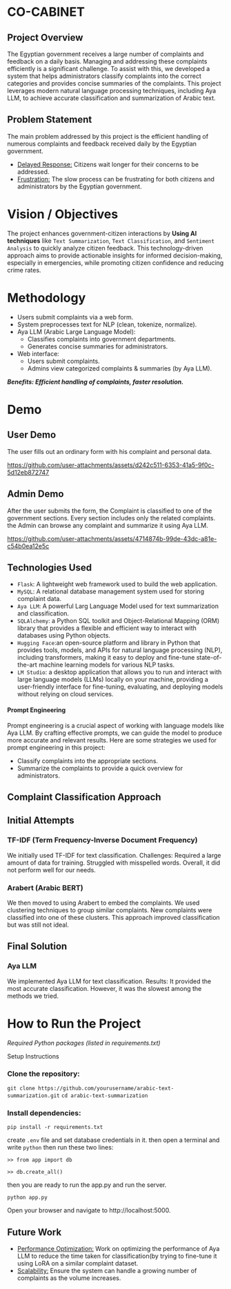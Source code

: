 # CO-CABINET
## Project Overview
The Egyptian government receives a large number of complaints and feedback on a daily basis. Managing and addressing these complaints efficiently is a significant challenge. To assist with this, we developed a system that helps administrators classify complaints into the correct categories and provides concise summaries of the complaints. This project leverages modern natural language processing techniques, including Aya LLM, to achieve accurate classification and summarization of Arabic text.

## Problem Statement
The main problem addressed by this project is the efficient handling of numerous complaints and feedback received daily by the Egyptian government.
* <ins>Delayed Response:</ins> Citizens wait longer for their concerns to be addressed.
* <ins>Frustration:</ins> The slow process can be frustrating for both citizens and administrators by the Egyptian government.

# Vision / Objectives
The project enhances government-citizen interactions by **Using AI techniques** like `Text Summarization`, `Text Classification`, and `Sentiment Analysis` to quickly analyze citizen feedback. This technology-driven approach aims to provide actionable insights for informed decision-making, especially in emergencies, while promoting citizen confidence and reducing crime rates.

# Methodology
* Users submit complaints via a web form.
* System preprocesses text for NLP (clean, tokenize, normalize).
* Aya LLM (Arabic Large Language Model):
  * Classifies complaints into government departments.
  * Generates concise summaries for administrators.
* Web interface:
  * Users submit complaints.
  * Admins view categorized complaints & summaries (by Aya LLM).
    
***Benefits: Efficient handling of complaints, faster resolution.***


# Demo 
## User Demo
The user fills out an ordinary form with his complaint and personal data.

https://github.com/user-attachments/assets/d242c511-6353-41a5-9f0c-5d12eb872747

## Admin Demo
After the user submits the form, the Complaint is classified to one of the government sections. 
Every section includes only the related complaints. the Admin can browse any complaint and summarize it using Aya LLM.

https://github.com/user-attachments/assets/4714874b-99de-43dc-a81e-c54b0ea12e5c


## Technologies Used
* `Flask`: A lightweight web framework used to build the web application.
* `MySQL`: A relational database management system used for storing complaint data.
* `Aya LLM`: A powerful Larg Language Model used for text summarization and classification.
* `SQLAlchemy`: a Python SQL toolkit and Object-Relational Mapping (ORM) library that provides a flexible and efficient way to interact with databases using Python objects.
* `Hugging Face`:an open-source platform and library in Python that provides tools, models, and APIs for natural language processing (NLP), including transformers, making it easy to deploy and fine-tune state-of-the-art machine learning models for various NLP tasks.
* `LM Studio`: a desktop application that allows you to run and interact with large language models (LLMs) locally on your machine, providing a user-friendly interface for fine-tuning, evaluating, and deploying models without relying on cloud services.

#### Prompt Engineering
Prompt engineering is a crucial aspect of working with language models like Aya LLM. By crafting effective prompts, we can guide the model to produce more accurate and relevant results. Here are some strategies we used for prompt engineering in this project:
  * Classify complaints into the appropriate sections.
  * Summarize the complaints to provide a quick overview for administrators.

    
## Complaint Classification Approach
## Initial Attempts
### TF-IDF (Term Frequency-Inverse Document Frequency)

We initially used TF-IDF for text classification.
Challenges:
Required a large amount of data for training.
Struggled with misspelled words.
Overall, it did not perform well for our needs.
### Arabert (Arabic BERT)

We then moved to using Arabert to embed the complaints.
We used clustering techniques to group similar complaints.
New complaints were classified into one of these clusters.
This approach improved classification but was still not ideal.
## Final Solution
### Aya LLM
We implemented Aya LLM for text classification.
Results:
It provided the most accurate classification.
However, it was the slowest among the methods we tried.

# How to Run the Project
*Required Python packages (listed in requirements.txt)*

Setup Instructions

### Clone the repository:
```git clone https://github.com/yourusername/arabic-text-summarization.git```
```cd arabic-text-summarization```

### Install dependencies:

```pip install -r requirements.txt```

create ```.env``` file and set database credentials in it.
then open a terminal and write ```python```
then run these two lines:

```>> from app import db```

```>> db.create_all()```

then you are ready to run the app.py and run the server.

```python app.py```

Open your browser and navigate to http://localhost:5000.


## Future Work

* <ins>Performance Optimization:</ins> Work on optimizing the performance of Aya LLM to reduce the time taken for classification(by trying to fine-tune it using LoRA on a similar complaint dataset.
* <ins>Scalability:</ins> Ensure the system can handle a growing number of complaints as the volume increases.


